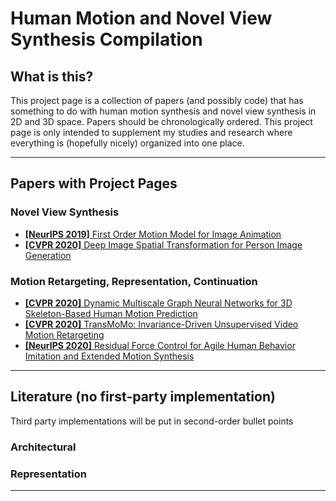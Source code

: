 # Human Motion and Novel View Synthesis Compilation

## What is this?
  This project page is a collection of papers (and possibly code) that has something to do with human motion synthesis and novel view synthesis in 2D and 3D space. Papers should be chronologically ordered. This project page is only intended to supplement my studies and research where everything is (hopefully nicely) organized into one place.

---
## Papers with Project Pages

### Novel View Synthesis
* [**[NeurIPS 2019]** First Order Motion Model for Image Animation](https://github.com/AliaksandrSiarohin/first-order-model)
* [**[CVPR 2020]** Deep Image Spatial Transformation for Person Image Generation](https://renyurui.github.io/GFLA-web/)

### Motion Retargeting, Representation, Continuation
* [**[CVPR 2020]** Dynamic Multiscale Graph Neural Networks for 3D Skeleton-Based Human Motion Prediction](https://github.com/limaosen0/DMGNN)
* [**[CVPR 2020]** TransMoMo: Invariance-Driven Unsupervised Video Motion Retargeting](https://yzhq97.github.io/transmomo/)
* [**[NeurIPS 2020]** Residual Force Control for Agile Human Behavior Imitation and Extended Motion Synthesis](https://www.ye-yuan.com/rfc/)

---
## Literature (no first-party implementation)
Third party implementations will be put in second-order bullet points
### Architectural

### Representation
---
